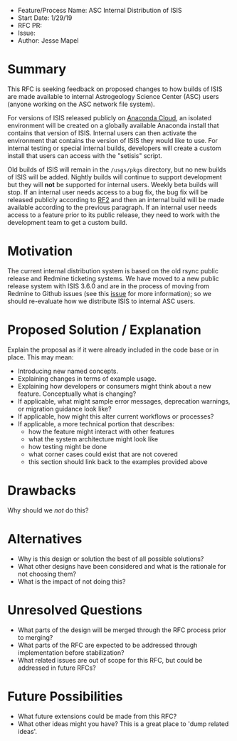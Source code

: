- Feature/Process Name: ASC Internal Distribution of ISIS
- Start Date: 1/29/19
- RFC PR:
- Issue:
- Author: Jesse Mapel

<!-- This is a comment block that is not visible. We provide some instructions in here. When submitting an RFC please copy this template into a new wiki page titled RFC#:Title, where the number is the next incrementing number. If you would like to submit an RFC, but are unable to edit the wiki, please open an issue and we will assist you in getting your RFC posted. Please fill in, to the largest extent possible, the template below describing your RFC. After that, be active on the associated issue and we can move the RFC through the process.-->

# Summary
This RFC is seeking feedback on proposed changes to how builds of ISIS are made available to internal Astrogeology Science Center (ASC) users (anyone working on the ASC network file system).

For versions of ISIS released publicly on [Anaconda Cloud](https://anaconda.org/usgs-astrogeology/isis3), an isolated environment will be created on a globally available Anaconda install that contains that version of ISIS. Internal users can then activate the environment that contains the version of ISIS they would like to use. For internal testing or special internal builds, developers will create a custom install that users can access with the "setisis" script.

Old builds of ISIS will remain in the `/usgs/pkgs` directory, but no new builds of ISIS will be added. Nightly builds will continue to support development but they will **not** be supported for internal users. Weekly beta builds will stop. If an internal user needs access to a bug fix, the bug fix will be released publicly according to [RF2](https://github.com/USGS-Astrogeology/ISIS3/wiki/RFC2:-Release-Process) and then an internal build will be made available according to the previous paragraph. If an internal user needs access to a feature prior to its public release, they need to work with the development team to get a custom build.

# Motivation
The current internal distribution system is based on the old rsync public release and Redmine ticketing systems. We have moved to a new public release system with ISIS 3.6.0 and are in the process of moving from Redmine to Github issues (see this [issue](https://github.com/USGS-Astrogeology/ISIS3/issues/678) for more information); so we should re-evaluate how we distribute ISIS to internal ASC users.

# Proposed Solution / Explanation
Explain the proposal as if it were already included in the code base or in place. This may mean:

- Introducing new named concepts.
- Explaining changes in terms of example usage.
- Explaining how developers or consumers might think about a new feature. Conceptually what is changing?
- If applicable, what might sample error messages, deprecation warnings, or migration guidance look like?
- If applicable, how might this alter current workflows or processes?
- If applicable, a more technical portion that describes:
  - how the feature might interact with other features
  - what the system architecture might look like
  - how testing might be done
  - what corner cases could exist that are not covered
  - this section should link back to the examples provided above

# Drawbacks
Why should we *not* do this?

# Alternatives
  - Why is this design or solution the best of all possible solutions?
  - What other designs have been considered and what is the rationale for not choosing them?
  - What is the impact of not doing this?

# Unresolved Questions
  - What parts of the design will be merged through the RFC process prior to merging?
  - What parts of the RFC are expected to be addressed through implementation before stabilization?
  - What related issues are out of scope for this RFC, but could be addressed in future RFCs?

# Future Possibilities
  - What future extensions could be made from this RFC?
  - What other ideas might you have? This is a great place to 'dump related ideas'.